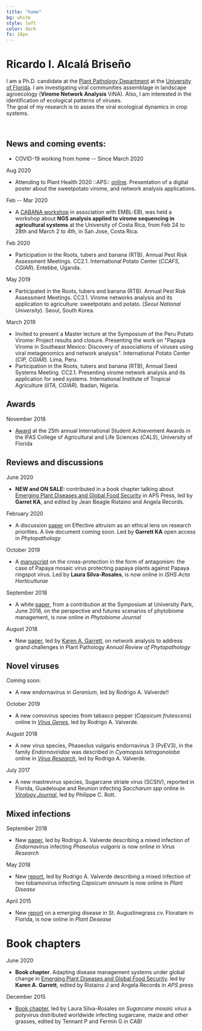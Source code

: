 ```yaml
---
title: "home"
bg: white
style: left
color: dark
fs: 18px
---
```


<style>
.moge {
  background: url(../img/Lake.png);
}
</style>

# **Ricardo I. Alcalá Briseño**

I am a Ph.D. candidate at the [Plant Pathology Department](https://plantpath.ifas.ufl.edu/) at the [University of Florida](https://ufl.edu). I am investigating viral communities assemblage in landscape agroecology (**Virome Network Analysis** V*i*NA). Also, I am interested in the identification of ecological patterns of viruses.  
The goal of my research is to asses the viral ecological dynamics in crop systems.

<div align="center">
  <span class="more-icons">
  <a href="mailto:ralcala@ufl.edu"><i class="fa fa-envelope fa-5x"></i></a>
  <a href="https://github.com/ricardoi/"><i class="fa fa-github fa-5x"></i></a>
  <a href="https://twitter.com/ricardoi_"><i class="fa fa-twitter fa-5x"></i></a>
  <a href="http://scholar.google.com/citations?user=SkBxudIAAAAJ&amp;hl=en"><i class="ai ai-google-scholar fa-5x"></i></a>
  <a href="https://orcid.org/0000-0002-7031-2195"><i class="fa fa-orcid fa-5x"></i></a>
  </span>
</div>

<br />

## News and coming events:

- COVID-19 working from home -- Since March 2020

Aug 2020
- Attending to Plant Health 2020 ::APS:: [online](https://www.apsnet.org/meetings/annual/planthealth2020/Pages/default.aspx). Presentation of a digital poster about the sweetpotato virome, and network analysis applications.

Feb -- Mar 2020
- A [CABANA workshop](https://www.ebi.ac.uk/training/events/2020/cabana-workshop-ngs-analysis-applied-virome-sequencing-agricultural-systems) in association with EMBL-EBI, was held  a workshop about **NGS analysis applied to virome sequencing in agricultural systems** at the University of Costa Rica, from Feb 24 to 28th and March 2 to 4th, in San Jose, Costa Rica.

Feb 2020
- Participation in the Roots, tubers and banana (RTB). Annual Pest Risk Assessment Meetings. CC2.1. International Potato Center (*CCAFS, CGIAR*). Entebbe, Uganda.

May 2019
- Participated in the Roots, tubers and banana (RTB). Annual Pest Risk Assessment Meetings. CC3.1. Virome networks analysis and its application to agriculture: sweetpotato and potato. (*Seoul National University*). Seoul, South Korea.

March 2019
- Invited to present a Master lecture at the Symposium of the Peru Potato Virome: Project results and closure. Presenting the work on "Papaya Virome in Southeast Mexico: Discovery of associations of viruses using viral metagenomics and network analysis". International Potato Center (*CIP, CGIAR*). Lima, Peru.
- Participation in the Roots, tubers and banana (RTB), Annual Seed Systems Meeting. CC2.1. Presenting virome network analysis and its application for seed systems. International Institute of Tropical Agriculture (*IITA, CGIAR*). Ibadan, Nigeria.

## Awards

November 2018
- [Award](http://blogs.ifas.ufl.edu/cals/2018/11/16/cals-students-earn-prestigious-uf-honors-at-2018-international-student-achievement-award-ceremony/) at the 25th annual International Student Achievement Awards in the IFAS College of Agricultural and Life Sciences (*CALS*), University of Florida

## Reviews and discussions

June 2020
- **NEW and ON SALE:** contributed in a book chapter talking about [Emerging Plant Diseases and Global Food Security](http://my.apsnet.org/ItemDetail?iProductCode=46376) in APS Press, led by **Garret KA**, and edited by Jean Beagle Ristaino and Angela Records.

February 2020
- A discussion [paper](https://apsjournals.apsnet.org/doi/abs/10.1094/PHYTO-05-19-0168-RVW) on Effective altruism as an ethical lens on research priorities. A live document coming soon. Led by **Garrett KA**
open access in *Phytopathology*

October 2019
- A [manuscript](https://www.actahort.org/books/1250/1250_9.htm) on the cross-protection in the form of antagonism: the case of Papaya mosaic virus protecting papaya plants against Papaya ringspot virus. Led by **Laura Silva-Rosales**, is now online in *ISHS Acta Horticulturae*

September 2018
- A white [paper](https://apsjournals.apsnet.org/doi/abs/10.1094/PBIOMES-01-19-0006-W), from a contribution at the Symposium at University Park, June 2018, on the perspective and futures scenarios of phytobiome management, is now online in *Phytobiome Journal*

August 2018
- New [paper](http://www.annualreviews.org/eprint/nXc5fhtEmv72yUywmaj8/full/10.1146/annurev-phyto-080516-035326), led by [Karen A. Garrett](https://twitter.com/garret_lab), on network analysis to address grand challenges in Plant Pathology  *Annual Review of Phytopathology*

## Novel viruses

Coming soon:
- A new endornavirus in _Geranium_, led by Rodrigo A. Valverde!!

October 2019
- A new comovirus species from tabasco pepper (*Capsicum frutescens*) online in [*Virus Genes*](https://link.springer.com/article/10.1007/s11262-019-01707-6), led by Rodrigo A. Valverde.

August 2018
- A new virus species, Phaseolus vulgaris endornavirus 3 (PvEV3), in the family *Endornaviridae* was described in *Cyamopsis tetragonoloba*  online in [*Virus Research*](https://link.springer.com/article/10.1007/s00705-018-3831-9), led by Rodrigo A. Valverde.

July 2017
- A new mastrevirus species, Sugarcane striate virus (SCStV), reported in Florida, Guadeloupe and Reunion infecting *Saccharum spp* online in [*Virology Journal*](https://virologyj.biomedcentral.com/articles/10.1186/s12985-017-0810-9), led by Philippe C. Rott.

## Mixed infections
September 2018
- New [paper](https://www.sciencedirect.com/science/article/pii/S0168170218304805), led by Rodrigo A. Valverde describing a mixed infection of *Endornavirus* infecting *Phaseolus vulgaris* is now online in *Virus Research*

May 2018
- New [report](https://apsjournals.apsnet.org/doi/full/10.1094/PDIS-11-17-1847-PDN), led by Rodrigo A. Valverde describing a mixed infection of two tobamovirus infecting *Capsicum annuum* is now online in *Plant Disease*

April 2015
- New [report](https://apsjournals.apsnet.org/doi/full/10.1094/PDIS-11-14-1140-PDN) on a emerging disease in St. Augustinegrass cv. Floratam in Florida, is now online in *Plant Desease*

# Book chapters

June 2020
- **Book chapter**. Adapting disease management systems under global change in [Emerging Plant Diseases and Global Food Security](http://my.apsnet.org/ItemDetail?iProductCode=46376).
led by **Karen A. Garrett**, edited by Ristaino J and Angela Records in *APS press*

December 2015
- [Book chapter](https://www.cabdirect.org/cabdirect/abstract/20153421742), led by Laura Silva-Rosales on *Sugarcane mosaic virus* a potyvirus distributed worldwide infecting sugarcane, maize and other grasses, edited by Tennant P and Fermin G in *CABI*
